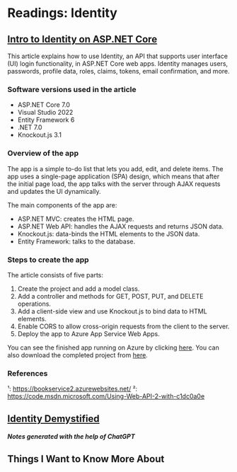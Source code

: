 # Readings: Identity

## [Intro to Identity on ASP.NET Core](https://learn.microsoft.com/en-us/aspnet/core/security/authentication/identity?view=aspnetcore-7.0&viewFallbackFrom=aspnetcore-2.1&tabs=visual-studio)

This article explains how to use Identity, an API that supports user interface (UI) login functionality, in ASP.NET Core web apps. Identity manages users, passwords, profile data, roles, claims, tokens, email confirmation, and more.

### Software versions used in the article

- ASP.NET Core 7.0
- Visual Studio 2022
- Entity Framework 6
- .NET 7.0
- Knockout.js 3.1

### Overview of the app

The app is a simple to-do list that lets you add, edit, and delete items. The app uses a single-page application (SPA) design, which means that after the initial page load, the app talks with the server through AJAX requests and updates the UI dynamically.

The main components of the app are:

- ASP.NET MVC: creates the HTML page.
- ASP.NET Web API: handles the AJAX requests and returns JSON data.
- Knockout.js: data-binds the HTML elements to the JSON data.
- Entity Framework: talks to the database.

### Steps to create the app

The article consists of five parts:

1. Create the project and add a model class.
2. Add a controller and methods for GET, POST, PUT, and DELETE operations.
3. Add a client-side view and use Knockout.js to bind data to HTML elements.
4. Enable CORS to allow cross-origin requests from the client to the server.
5. Deploy the app to Azure App Service Web Apps.

You can see the finished app running on Azure by clicking [here](^1^). You can also download the completed project from [here](^2^).

### References

¹: https://bookservice2.azurewebsites.net/
²: https://code.msdn.microsoft.com/Using-Web-API-2-with-c1dc0a0e

## [Identity Demystified](https://freetimeprogrammer.com/)

##### Notes generated with the help of ChatGPT

## Things I Want to Know More About